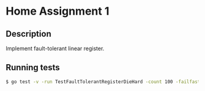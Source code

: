 # Home Assignment 1

## Description

Implement fault-tolerant linear register.

## Running tests
```bash
$ go test -v -run TestFaultTolerantRegisterDieHard -count 100 -failfast
```
